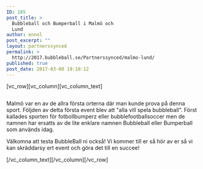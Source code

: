 ```yaml
---
ID: 185
post_title: >
  Bubbleball och Bumperball i Malmö och
  Lund
author: ennol
post_excerpt: ""
layout: partnerssynced
permalink: >
  http://2017.bubbleball.se/Partnerssynced/malmo-lund/
published: true
post_date: 2017-03-08 19:10:12
---
```

[vc_row][vc_column][vc_column_text]
<div id="text_block_image_101295607" class="float-left text_block_image_div h24_normal_text"><img id="block_img_101295607" class="resizeable text_image" title="" src="http://dst15js82dk7j.cloudfront.net/183390/64654141-ClVrB.jpg" alt="" /></div>
<div id="block_101295607_text_content" class="text_content">

Malmö var en av de allra första orterna där man kunde prova på denna sport. Följden av detta första event blev att "alla vill spela bubbleball". Först kallades sporten för fotbollbumperz eller bubblefootballsoccer men de namnen har ersatts av de lite enklare namnen Bubbleball eller Bumperball som används idag.

Välkomna att testa BubbleBall ni också!
Vi kommer till er så hör av er så vi kan skräddarsy ert event och göra det till en succee!

</div>
[/vc_column_text][/vc_column][/vc_row]